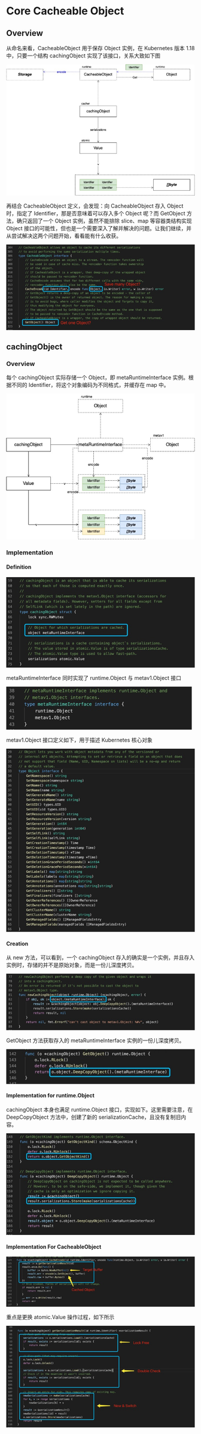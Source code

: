 # Core Cacheable Object

## Overview

从命名来看，CacheableObject 用于保存 Object 实例，在 Kubernetes 版本 1.18 中，只要一个结构 cachingObject 实现了该接口，关系大致如下图  


![cacheable-object-overview.svg](../.gitbook/assets/1%20%2814%29.jpeg)

  
再结合 CacheableObject 定义，会发现：向 CacheableObject 存入 Object 时，指定了 Identifier，那是否意味着可以存入多个 Object 呢？而 GetObject 方法，确只返回了一个 Object 实例，虽然不能排除 slice、map 等容器类结构实现 Object 接口的可能性，但也是一个需要深入了解并解决的问题。让我们继续，并从尝试解决这两个问题开始，看看能有什么收获。  


![image.png](../.gitbook/assets/2%20%289%29.jpeg)

  


## cachingObject

### Overview

每个 cachingObject 实际存储一个 Object，即 metaRuntimeInterface 实例。根据不同的 Identifier，将这个对象编码为不同格式，并缓存在 map 中。  
 

![cacheable-object-caching-object.svg](../.gitbook/assets/3%20%288%29.jpeg)



### Implementation

#### Definition

![image.png](../.gitbook/assets/4%20%288%29.jpeg)

  
metaRuntimeInterface 同时实现了 runtime.Object 与 metav1.Object 接口  


![image.png](../.gitbook/assets/5%20%283%29.jpeg)

  
metav1.Object 接口定义如下，用于描述 Kubernetes 核心对象  


![image.png](../.gitbook/assets/6%20%282%29.jpeg)

  


#### Creation

从 new 方法，可以看到，一个 cachingObject 存入的确实是一个实例，并且存入实例时，存储的并不是原始对象，而是一份儿深度拷贝。  


![image.png](../.gitbook/assets/7%20%282%29.jpeg)

  
GetObject 方法获取存入的 metaRuntimeInterface 实例的一份儿深度拷贝。  
 

![image.png](../.gitbook/assets/8%20%283%29.jpeg)



#### Implementation for runtime.Object

cachingObject 本身也满足 runtime.Object 接口，实现如下。这里需要注意，在 DeepCopyObject 方法中，创建了新的 serializationCache，且没有复制旧内容。  


![image.png](../.gitbook/assets/9%20%281%29.jpeg)

  


#### Implementation For CacheableObject

![image.png](../.gitbook/assets/10%20%281%29.jpeg)

  
重点是更换 atomic.Value 操作过程，如下所示  


![image.png](../.gitbook/assets/11%20%281%29.jpeg)

  


